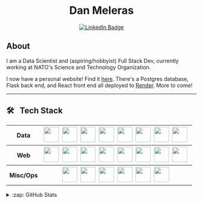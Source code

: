 <h1 align="center"> Dan Meleras </h1>
<p align="center">
<a href="https://www.linkedin.com/in/daniel-meleras-29794920a/"><img src="https://img.shields.io/badge/LinkedIn-blue?style=for-the-badge&logo=linkedin&logoColor=white" alt="LinkedIn Badge"></a>
</p>

<h2> About </h2>

I am a Data Scientist and (aspiring/hobbyist) Full Stack Dev, currently working at NATO's Science and Technology Organization.

I now have a personal website! Find it [here](https://danmeleras.xyz/). There's a Postgres database, Flask back end, and React front end all deployed to [Render](https://render.com/). More to come!

---

<h2> 🛠 &nbsp; Tech Stack </h2>


<table>
  <tr>
    <th>Data</th>
    <th>
        <img src="https://cdn.jsdelivr.net/gh/devicons/devicon/icons/python/python-original-wordmark.svg" width="40" height="40" />&nbsp;
        <img src="https://cdn.jsdelivr.net/gh/devicons/devicon/icons/numpy/numpy-original-wordmark.svg" width="40" height="40"  />&nbsp;
        <img src="https://cdn.jsdelivr.net/gh/devicons/devicon/icons/jupyter/jupyter-original-wordmark.svg" width="40" height="40"  />&nbsp;
        <img src="https://cdn.jsdelivr.net/gh/devicons/devicon/icons/pandas/pandas-original-wordmark.svg" width="40" height="40"  />&nbsp;
        <img src="https://cdn.jsdelivr.net/gh/devicons/devicon/icons/tensorflow/tensorflow-original.svg" width="40" height="40"  />&nbsp;
        <img src="https://cdn.jsdelivr.net/gh/devicons/devicon/icons/postgresql/postgresql-original-wordmark.svg" width="40" height="40"  />&nbsp;
        <img src="https://xuri.me/wp-content/uploads/2016/03/apache-spark-logo.png" width="40" heigh="40" />&nbsp;
        <img src="https://cdn.jsdelivr.net/gh/devicons/devicon/icons/spss/spss-plain.svg" width="40" height="40"/>&nbsp;
    
  </tr>
  <tr>
    <th>Web</th>
    <th>
        <img src="https://cdn.jsdelivr.net/gh/devicons/devicon/icons/html5/html5-original-wordmark.svg" width="40" height="40"  />&nbsp;
        <img src="https://cdn.jsdelivr.net/gh/devicons/devicon/icons/css3/css3-original-wordmark.svg" width="40" height="40" />&nbsp;    
        <img src="https://cdn.jsdelivr.net/gh/devicons/devicon/icons/javascript/javascript-original.svg" width="40" height="40"/>&nbsp;
        <img src="https://cdn.jsdelivr.net/gh/devicons/devicon/icons/webpack/webpack-original-wordmark.svg" width="40" height="40"/>&nbsp;
        <img src="https://cdn.jsdelivr.net/gh/devicons/devicon/icons/react/react-original-wordmark.svg" width="40" height="40"/>&nbsp;
        <img src="https://cdn.jsdelivr.net/gh/devicons/devicon/icons/d3js/d3js-original.svg" width="40" height="40"/>&nbsp;
        <img src="https://cdn.jsdelivr.net/gh/devicons/devicon/icons/nodejs/nodejs-original-wordmark.svg" width="40" height="40"/>&nbsp;
        <img src="https://cdn.jsdelivr.net/gh/devicons/devicon/icons/flask/flask-original-wordmark.svg" width="40" height="40"/>&nbsp;

  </tr>
  <tr>
    <th> Misc/Ops </th>
    <th>
        <img src="https://cdn.jsdelivr.net/gh/devicons/devicon/icons/linux/linux-original.svg" width="40" height="40"/>&nbsp;
        <img src="https://cdn.jsdelivr.net/gh/devicons/devicon/icons/amazonwebservices/amazonwebservices-original-wordmark.svg" width="40" height="40"/>&nbsp;
        <img src="https://cdn.jsdelivr.net/gh/devicons/devicon/icons/docker/docker-original-wordmark.svg" width="40" height="40"/>&nbsp;
        <img src="https://cdn.jsdelivr.net/gh/devicons/devicon/icons/git/git-original-wordmark.svg" width="40" height="40"/>&nbsp;
        <img src="https://cdn.jsdelivr.net/gh/devicons/devicon/icons/jest/jest-plain.svg" width="40" height="40"/>&nbsp;
        <img src="https://cdn.jsdelivr.net/gh/devicons/devicon/icons/vscode/vscode-original.svg" width="40" height="40"/>&nbsp;

  </tr>
</table>
<details>
  <summary>:zap: GitHub Stats</summary>

  <img align="left" alt="Try's GitHub Stats" src="https://github-readme-stats.vercel.app/api?username=danme-l&show_icons=true&hide_border=true&theme=vue-dark" />

</details>
